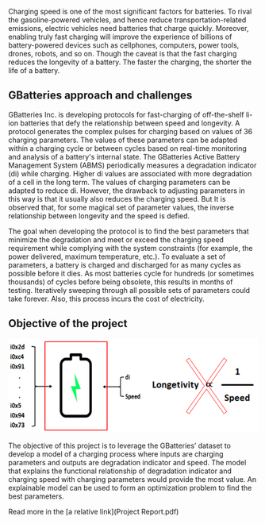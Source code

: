 Charging speed is one of the most significant factors for batteries. To rival the gasoline-powered vehicles, and hence reduce transportation-related emissions, electric vehicles need batteries that charge quickly. Moreover, enabling truly fast charging will improve the experience of billions of battery-powered devices such as cellphones, computers, power tools, drones, robots, and so on. Though the caveat is that the fast charging reduces the longevity of a battery. The faster the charging, the shorter the life of a battery. 

## GBatteries approach and challenges
GBatteries Inc. is developing protocols for fast-charging of off-the-shelf li-ion batteries that defy the relationship between speed and longevity. A protocol generates the complex pulses for charging based on values of 36 charging parameters. The values of these parameters can be adapted within a charging cycle or between cycles based on real-time monitoring and analysis of a battery's internal state. The GBatteries Active Battery Management System (ABMS) periodically measures a degradation indicator (di) while charging. Higher di values are associated with more degradation of a cell in the long term. The values of charging parameters can be adapted to reduce di. However, the drawback to adjusting parameters in this way is that it usually also reduces the charging speed. But It is observed that, for some magical set of parameter values, the inverse relationship between longevity and the speed is defied.

The goal when developing the protocol is to find the best parameters that minimize the degradation and meet or exceed the charging speed requirement while complying with the system constraints (for example, the power delivered, maximum temperature, etc.). To evaluate a set of parameters, a battery is charged and discharged for as many cycles as possible before it dies. As most batteries cycle for hundreds (or sometimes thousands) of cycles before being obsolete, this results in months of testing. Iteratively sweeping through all possible sets of parameters could take forever. Also, this process incurs the cost of electricity. 

## Objective of the project

![alt text](https://github.com/VijayMaraviya/Charging-Process-Modelling/blob/master/Input%20and%20output%20of%20the%20charging%20process.png)

The objective of this project is to leverage the GBatteries’ dataset to develop a model of a charging process where inputs are charging parameters and outputs are degradation indicator and speed. The model that explains the functional relationship of degradation indicator and charging speed with charging parameters would provide the most value. An explainable model can be used to form an optimization problem to find the best parameters.

Read more in the [a relative link](Project Report.pdf)
